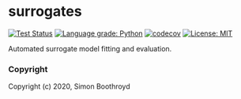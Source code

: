 surrogates
==============================
[//]: # (Badges)

[![Test Status](https://github.com/SimonBoothroyd/surrogates/workflows/tests/badge.svg)](https://github.com/SimonBoothroyd/surrogates/actions)
[![Language grade: Python](https://img.shields.io/lgtm/grade/python/g/SimonBoothroyd/surrogates.svg?logo=lgtm&logoWidth=18)](https://lgtm.com/projects/g/SimonBoothroyd/surrogates/context:python)
[![codecov](https://codecov.io/gh/SimonBoothroyd/surrogates/branch/master/graph/badge.svg)](https://codecov.io/gh/SimonBoothroyd/surrogates/branch/master)
[![License: MIT](https://img.shields.io/badge/License-MIT-yellow.svg)](https://opensource.org/licenses/MIT)

Automated surrogate model fitting and evaluation.
 
### Copyright

Copyright (c) 2020, Simon Boothroyd
